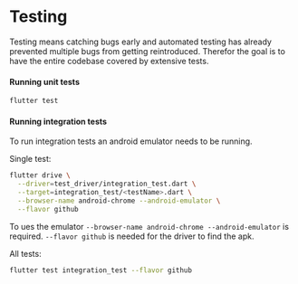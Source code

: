 # Testing

Testing means catching bugs early and automated testing has already prevented 
multiple bugs from getting reintroduced. Therefor the goal is to have the 
entire codebase covered by extensive tests.

#### Running unit tests

```bash
flutter test
```

#### Running integration tests

To run integration tests an android emulator needs to be running.

Single test: 
```bash
flutter drive \
  --driver=test_driver/integration_test.dart \
  --target=integration_test/<testName>.dart \
  --browser-name android-chrome --android-emulator \
  --flavor github
```

To ues the emulator `--browser-name android-chrome --android-emulator` is 
required. `--flavor github` is needed for the driver to find the apk.

All tests:
```bash
flutter test integration_test --flavor github
```
